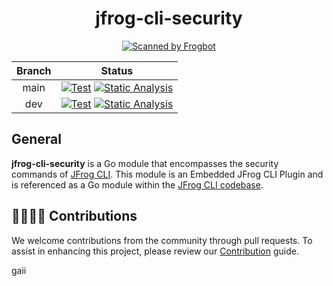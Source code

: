 <div align="center">

# jfrog-cli-security
[![Scanned by Frogbot](https://raw.github.com/jfrog/frogbot/master/images/frogbot-badge.svg)](https://github.com/jfrog/frogbot#readme)

</div>

| Branch |                                                                                                                                                                                            Status                                                                                                                                                                                            |
|:------:|:--------------------------------------------------------------------------------------------------------------------------------------------------------------------------------------------------------------------------------------------------------------------------------------------------------------------------------------------------------------------------------------------:|
| main | [![Test](https://github.com/jfrog/jfrog-cli-security/actions/workflows/test.yml/badge.svg?branch=main)](https://github.com/jfrog/jfrog-cli-security/actions/workflows/test.yml?query=branch%main) [![Static Analysis](https://github.com/jfrog/jfrog-cli-security/actions/workflows/analysis.yml/badge.svg?branch=main)](https://github.com/jfrog/jfrog-cli-security/actions/workflows/analysis.yml) |
|  dev   |     [![Test](https://github.com/jfrog/jfrog-cli-security/actions/workflows/test.yml/badge.svg?branch=dev)](https://github.com/jfrog/jfrog-cli-security/actions/workflows/test.yml?query=branch%3Adev) [![Static Analysis](https://github.com/jfrog/jfrog-cli-security/actions/workflows/analysis.yml/badge.svg?branch=dev)](https://github.com/jfrog/jfrog-cli-security/actions/workflows/analysis.yml)      |

##  General

**jfrog-cli-security** is a Go module that encompasses the security commands of [JFrog CLI](https://docs.jfrog-applications.jfrog.io/jfrog-applications/jfrog-cli). This module is an Embedded JFrog CLI Plugin and is referenced as a Go module within the [JFrog CLI codebase](https://github.com/jfrog/jfrog-cli).

## 🫱🏻‍🫲🏼 Contributions

We welcome contributions from the community through pull requests. To assist in enhancing this project, please review our [Contribution](CONTRIBUTING.md) guide.

gaii